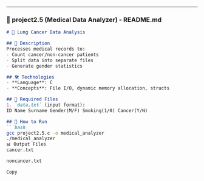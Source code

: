 
---

### **📂 project2.5 (Medical Data Analyzer) - README.md**
```markdown
# 🏥 Lung Cancer Data Analysis

## 📝 Description
Processes medical records to:
- Count cancer/non-cancer patients
- Split data into separate files
- Generate gender statistics

## 🛠 Technologies
- **Language**: C
- **Concepts**: File I/O, dynamic memory allocation, structs

## 📂 Required Files
1. `data.txt` (input format):
ID Name Surname Gender(M/F) Smoking(1/0) Cancer(Y/N)

## 🚀 How to Run
```bash
gcc project2.5.c -o medical_analyzer
./medical_analyzer
📊 Output Files
cancer.txt

noncancer.txt

Copy
